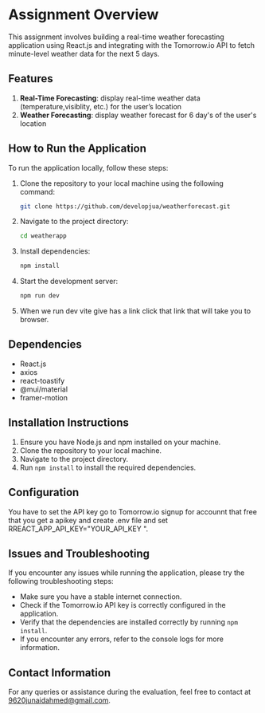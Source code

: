 # Assignment Overview

This assignment involves building a real-time weather forecasting application using React.js and integrating with the Tomorrow.io API to fetch minute-level weather data for the next 5 days.

## Features
1. **Real-Time Forecasting**: display real-time weather data (temperature,visiblity, etc.) for the user’s location
2. **Weather Forecasting**: display weather forecast for 6 day's of the user's location


## How to Run the Application

To run the application locally, follow these steps:

1. Clone the repository to your local machine using the following command:
      ```bash
   git clone https://github.com/developjua/weatherforecast.git


2. Navigate to the project directory:
     ```bash
    cd weatherapp


3. Install dependencies:
      ```bash
    npm install

4. Start the development server:
      ```bash
   npm run dev 


5. When we run dev vite give has a link click that link that will take you to browser.

## Dependencies

- React.js
- axios
- react-toastify
- @mui/material
- framer-motion

## Installation Instructions

1. Ensure you have Node.js and npm installed on your machine.
2. Clone the repository to your local machine.
3. Navigate to the project directory.
4. Run `npm install` to install the required dependencies.

## Configuration

You have to set the API key go to Tomorrow.io signup for accounnt that free that you get a apikey and create .env file and set 
RREACT_APP_API_KEY="YOUR_API_KEY ".

## Issues and Troubleshooting

If you encounter any issues while running the application, please try the following troubleshooting steps:

- Make sure you have a stable internet connection.
- Check if the Tomorrow.io API key is correctly configured in the application.
- Verify that the dependencies are installed correctly by running `npm install`.
- If you encounter any errors, refer to the console logs for more information.

## Contact Information

For any queries or assistance during the evaluation, feel free to contact at 9620junaidahmed@gmail.com.
